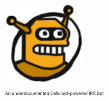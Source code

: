 ![Cellulon](https://github.com/tarcieri/cellulon/raw/master/logo.png)
===========

An underdocumented Celluloid-powered IRC bot
